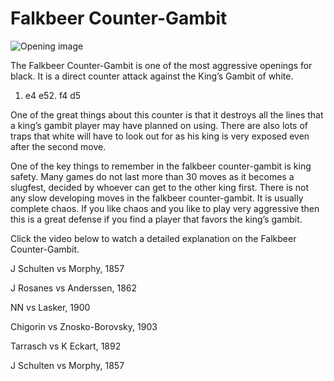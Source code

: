 # Falkbeer Counter-Gambit

![Opening image](https://www.thechesswebsite.com/wp-content/uploads/2012/07/falkbeer1.jpg)

The Falkbeer Counter-Gambit is one of the most aggressive openings for black. It is a direct counter attack against the King’s Gambit of white.

1. e4 e52. f4 d5

One of the great things about this counter is that it destroys all the lines that a king’s gambit player may have planned on using. There are also lots of traps that white will have to look out for as his king is very exposed even after the second move.

One of the key things to remember in the falkbeer counter-gambit is king safety. Many games do not last more than 30 moves as it becomes a slugfest, decided by whoever can get to the other king first. There is not any slow developing moves in the falkbeer counter-gambit. It is usually complete chaos. If you like chaos and you like to play very aggressive then this is a great defense if you find a player that favors the king’s gambit.

Click the video below to watch a detailed explanation on the Falkbeer Counter-Gambit.

J Schulten vs Morphy, 1857

J Rosanes vs Anderssen, 1862

NN vs Lasker, 1900

Chigorin vs Znosko-Borovsky, 1903

Tarrasch vs K Eckart, 1892

J Schulten vs Morphy, 1857

